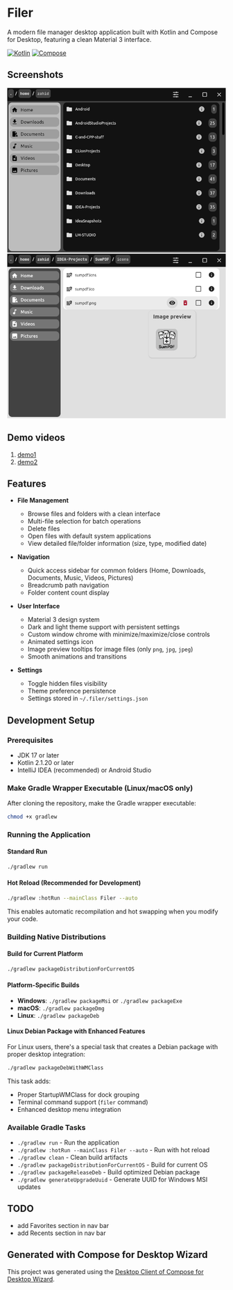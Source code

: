 # Filer

A modern file manager desktop application built with Kotlin and Compose for Desktop, featuring a clean Material 3 interface.

[![Kotlin](https://img.shields.io/badge/Kotlin-2.1.20-blue.svg?logo=kotlin)](https://kotlinlang.org) [![Compose](https://img.shields.io/badge/Compose-1.9.1-blue.svg?logo=jetpack-compose)](https://www.jetbrains.com/lp/compose-multiplatform/)

## Screenshots

![screenshot1](screenshots/img1.png)
![imagepreview](screenshots/img2.png)

## Demo videos

1. [demo1](https://github.com/user-attachments/assets/99251956-6162-499e-a6a7-8e36f7fb9096)
2. [demo2](https://github.com/user-attachments/assets/e9f8ec37-a4e3-4e86-891a-b0d52f8d26f6)

## Features

- **File Management**
    - Browse files and folders with a clean interface
    - Multi-file selection for batch operations
    - Delete files
    - Open files with default system applications
    - View detailed file/folder information (size, type, modified date)

- **Navigation**
    - Quick access sidebar for common folders (Home, Downloads, Documents, Music, Videos, Pictures)
    - Breadcrumb path navigation
    - Folder content count display

- **User Interface**
    - Material 3 design system
    - Dark and light theme support with persistent settings
    - Custom window chrome with minimize/maximize/close controls
    - Animated settings icon
    - Image preview tooltips for image files (only `png`, `jpg`, `jpeg`)
    - Smooth animations and transitions

- **Settings**
    - Toggle hidden files visibility
    - Theme preference persistence
    - Settings stored in `~/.filer/settings.json`


## Development Setup

### Prerequisites

- JDK 17 or later
- Kotlin 2.1.20 or later
- IntelliJ IDEA (recommended) or Android Studio

### Make Gradle Wrapper Executable (Linux/macOS only)

After cloning the repository, make the Gradle wrapper executable:
```bash
chmod +x gradlew
```

### Running the Application

#### Standard Run
```bash
./gradlew run
```

#### Hot Reload (Recommended for Development)
```bash
./gradlew :hotRun --mainClass Filer --auto
```

This enables automatic recompilation and hot swapping when you modify your code.

### Building Native Distributions

#### Build for Current Platform
```bash
./gradlew packageDistributionForCurrentOS
```

#### Platform-Specific Builds
- **Windows**: `./gradlew packageMsi` or `./gradlew packageExe`
- **macOS**: `./gradlew packageDmg`
- **Linux**: `./gradlew packageDeb`

#### Linux Debian Package with Enhanced Features
For Linux users, there's a special task that creates a Debian package with proper desktop integration:
```bash
./gradlew packageDebWithWMClass
```

This task adds:
- Proper StartupWMClass for dock grouping
- Terminal command support (`filer` command)
- Enhanced desktop menu integration

### Available Gradle Tasks

- `./gradlew run` - Run the application
- `./gradlew :hotRun --mainClass Filer --auto` - Run with hot reload
- `./gradlew clean` - Clean build artifacts
- `./gradlew packageDistributionForCurrentOS` - Build for current OS
- `./gradlew packageReleaseDeb` - Build optimized Debian package
- `./gradlew generateUpgradeUuid` - Generate UUID for Windows MSI updates

## TODO

- add Favorites section in nav bar
- add Recents section in nav bar

## Generated with Compose for Desktop Wizard

This project was generated using the [Desktop Client of Compose for Desktop Wizard](https://github.com/zahid4kh/compose-for-desktop/tree/desktop).